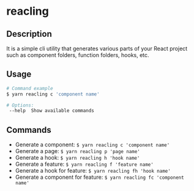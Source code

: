 # reacling

## Description

It is a simple cli utility that generates various parts of your React project such as component folders, function folders, hooks, etc.

## Usage

```bash
# Command example
$ yarn reacling c 'component name'

# Options:
 --help  Show available commands
```

## Commands

- Generate a component: `$ yarn reacling c 'component name' `
- Generate a page: `$ yarn reacling p 'page name' `
- Generate a hook: `$ yarn reacling h 'hook name' `
- Generate a feature: `$ yarn reacling f 'feature name' `
- Generate a hook for feature: `$ yarn reacling fh 'hook name' `
- Generate a component for feature: `$ yarn reacling fc 'component name' `
